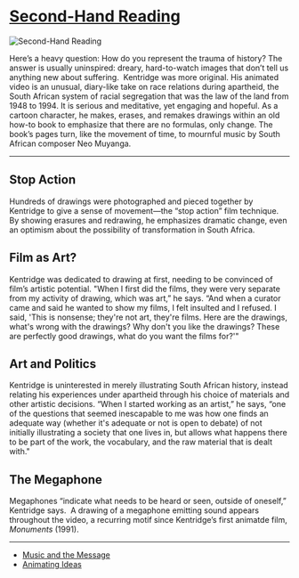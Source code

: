 # [Second-Hand Reading](http://artstories.artsmia.org/#/o/119599)
![Second-Hand Reading](http://api.artsmia.org/images/119599/large.jpg)

Here’s a heavy question: How do you represent the trauma of history? The answer is usually uninspired: dreary, hard-to-watch images that don’t tell us anything new about suffering.  Kentridge was more original. His animated video is an unusual, diary-like take on race relations during apartheid, the South African system of racial segregation that was the law of the land from 1948 to 1994. It is serious and meditative, yet engaging and hopeful. As a cartoon character, he makes, erases, and remakes drawings within an old how-to book to emphasize that there are no formulas, only change. The book’s pages turn, like the movement of time, to mournful music by South African composer Neo Muyanga.

---

## Stop Action

Hundreds of drawings were photographed and pieced together by Kentridge to give a sense of movement—the “stop action” film technique. By showing erasures and redrawing, he emphasizes dramatic change, even an optimism about the possibility of transformation in South Africa.

## Film as Art?

Kentridge was dedicated to drawing at first, needing to be convinced of film’s artistic potential. "When I first did the films, they were very separate from my activity of drawing, which was art,” he says. “And when a curator came and said he wanted to show my films, I felt insulted and I refused. I said, 'This is nonsense; they're not art, they're films. Here are the drawings, what's wrong with the drawings? Why don't you like the drawings? These are perfectly good drawings, what do you want the films for?'" 

## Art and Politics

Kentridge is uninterested in merely illustrating South African history, instead relating his experiences under apartheid through his choice of materials and other artistic decisions. “When I started working as an artist,” he says, “one of the questions that seemed inescapable to me was how one finds an adequate way (whether it's adequate or not is open to debate) of not initially illustrating a society that one lives in, but allows what happens there to be part of the work, the vocabulary, and the raw material that is dealt with." 

## The Megaphone

Megaphones “indicate what needs to be heard or seen, outside of oneself,” Kentridge says.  A drawing of a megaphone emitting sound appears throughout the video, a recurring motif since Kentridge’s first animatde film, *Monuments* (1991).

---

* [Music and the Message](../stories/music-and-the-message.md)
* [Animating Ideas](../stories/animating-ideas.md)
